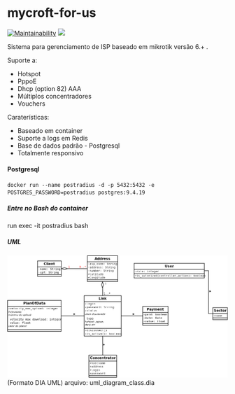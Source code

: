 # mycroft-for-us
[![Maintainability](https://api.codeclimate.com/v1/badges/e9e2b9f54408583c4cdc/maintainability)](https://codeclimate.com/github/jdruk/mycroft-for-us/maintainability)
<a href="https://codeclimate.com/github/jdruk/mycroft-for-us/test_coverage"><img src="https://api.codeclimate.com/v1/badges/e9e2b9f54408583c4cdc/test_coverage" /></a>


Sistema para gerenciamento de ISP baseado em mikrotik versão 6.+ .

Suporte a:
* Hotspot
* PppoE
* Dhcp (option 82) AAA
* Múltiplos concentradores
* Vouchers

Caraterísticas:
* Baseado em container
* Suporte a logs em Redis
* Base de dados padrão - Postgresql
* Totalmente responsivo

#### Postgresql
`docker run --name postradius -d -p 5432:5432 -e POSTGRES_PASSWORD=postradius postgres:9.4.19`

##### Entre no Bash do container
run exec -it postradius bash

##### UML
![Diagrama de classe](UML.png)
(Formato DIA UML)
arquivo:	uml_diagram_class.dia

